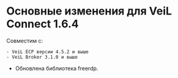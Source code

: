 # Основные изменения для VeiL Connect 1.6.4

Совместим с:

    - VeiL ECP версии 4.5.2 и выше
    - VeiL Broker 3.1.0 и выше
    
- Обновлена библиотека freerdp.
